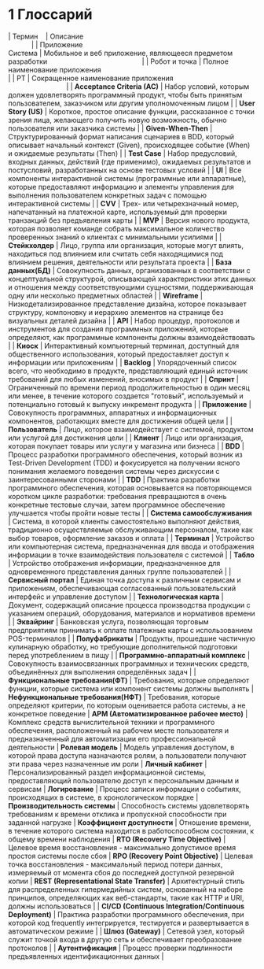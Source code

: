 # 1 Глоссарий

| Термин                  | Описание                                                                                                                                                                                                                                                                                         |
| Приложение<br/>Система  | Мобильное и веб приложение, являющееся предметом разработки                                                                                                                                                                                                                                      |
| Робот и точка             | Полное наименование приложения                                                                                                                                                                                                                                                                   |
| РТ                      | Сокращенное наименование приложения                                                                                                                                                                                                                                                              |
| **Acceptance Criteria (AC)** | Набор условий, которым должен удовлетворять программный продукт, чтобы быть принятым пользователем, заказчиком или другим уполномоченным лицом |
| **User Story (US)** | Короткое, простое описание функции, рассказанное с точки зрения лица, желающего получить новую возможность, обычно пользователя или заказчика системы |
| **Given-When-Then** | Структурированный формат написания сценариев в BDD, который описывает начальный контекст (Given), происходящее событие (When) и ожидаемые результаты (Then) |
| **Test Case** | Набор предусловий, входных данных, действий (где применимо), ожидаемых результатов и постусловий, разработанных на основе тестовых условий |
| **UI** | Все компоненты интерактивной системы (программные или аппаратные), которые предоставляют информацию и элементы управления для выполнения пользователем конкретных задач с помощью интерактивной системы |
| **CVV** | Трех- или четырехзначный номер, напечатанный на платежной карте, используемый для проверки транзакций без предъявления карты |
| **MVP** | Версия нового продукта, которая позволяет команде собрать максимальное количество проверенных знаний о клиентах с минимальными усилиями |
| **Стейкхолдер** | Лицо, группа или организация, которые могут влиять, находиться под влиянием или считать себя находящимися под влиянием решения, деятельности или результата проекта |
| **База данных(БД)** | Совокупность данных, организованных в соответствии с концептуальной структурой, описывающей характеристики этих данных и отношения между соответствующими сущностями, поддерживающая одну или несколько предметных областей |
| **Wireframe** | Низкодетализированное представление дизайна, которое показывает структуру, компоновку и иерархию элементов на странице без визуальных деталей дизайна |
| **API** | Набор процедур, протоколов и инструментов для создания программных приложений, которые определяют, как программные компоненты должны взаимодействовать |
| **Киоск** | Интерактивный компьютерный терминал, доступный для общественного использования, который предоставляет доступ к информации или приложениям |
| **Backlog** | Упорядоченный список всего, что необходимо в продукте, представляющий единый источник требований для любых изменений, вносимых в продукт |
| **Спринт** | Ограниченный по времени период продолжительностью в один месяц или менее, в течение которого создается "готовый", используемый и потенциально готовый к выпуску инкремент продукта |
| **Приложение** | Совокупность программных, аппаратных и информационных компонентов, работающих вместе для достижения общей цели |
| **Пользователь** | Лицо, которое взаимодействует с системой, продуктом или услугой для достижения цели |
| **Клиент** | Лицо или организация, которая покупает товары или услуги у магазина или бизнеса |
| **BDD** | Процесс разработки программного обеспечения, который возник из Test-Driven Development (TDD) и фокусируется на получении ясного понимания желаемого поведения системы через дискуссии с заинтересованными сторонами |
| **TDD** | Практика разработки программного обеспечения, которая основывается на повторяющемся коротком цикле разработки: требования превращаются в очень конкретные тестовые случаи, затем программное обеспечение улучшается чтобы пройти новые тесты |
| **Система самообслуживания** | Система, в которой клиенты самостоятельно выполняют действия, традиционно осуществляемые обслуживающим персоналом, такие как выбор товаров, оформление заказов и оплата |
| **Терминал** | Устройство или компьютерная система, предназначенная для ввода и отображения информации в точке взаимодействия пользователя с системой |
| **Табло** | Устройство отображения информации, предназначенное для одновременного представления данных группе пользователей | 
| **Сервисный портал** | Единая точка доступа к различным сервисам и приложениям, обеспечивающая согласованный пользовательский интерфейс и управление доступом |
| **Технологическая карта** | Документ, содержащий описание процесса производства продукции с указанием операций, оборудования, материалов и нормативов времени |
| **Эквайринг** | Банковская услуга, позволяющая торговым предприятиям принимать к оплате платежные карты с использованием POS-терминалов |
| **Полуфабрикаты** | Продукты, прошедшие частичную кулинарную обработку, но требующие дополнительной подготовки перед употреблением в пищу |
| **Программно-аппаратный комплекс** | Совокупность взаимосвязанных программных и технических средств, объединённых для выполнения определённых задач |
| **Функциональные требования(ФТ)** | Требования, которые определяют функции, которые система или компонент системы должны выполнять
| **Нефункциональные требования(НФТ)** | Требования, которые определяют критерии, по которым оценивается работа системы, а не конкретное поведение
| **АРМ (Автоматизированное рабочее место)** | Комплекс средств вычислительной техники и программного обеспечения, расположенный на рабочем месте пользователя и предназначенный для автоматизации его профессиональной деятельности 
| **Ролевая модель** | Модель управления доступом, в которой права доступа назначаются ролям, а пользователи получают эти права через назначенные им роли 
| **Личный кабинет** | Персонализированный раздел информационной системы, предоставляющий пользователю доступ к персональным данным и сервисам 
| **Логирование** | Процесс записи информации о событиях, происходящих в системе, в хронологическом порядке 
| **Производительность системы** | Способность системы удовлетворять требованиям к времени отклика и пропускной способности при заданной нагрузке 
| **Коэффициент доступности** | Отношение времени, в течение которого система находится в работоспособном состоянии, к общему времени наблюдения 
| **RTO (Recovery Time Objective)** | Целевое время восстановления - максимально допустимое время простоя системы после сбоя 
| **RPO (Recovery Point Objective)** | Целевая точка восстановления - максимальный период потери данных, измеряемый от момента сбоя до последней доступной резервной копии 
| **REST (Representational State Transfer)** | Архитектурный стиль для распределенных гипермедийных систем, основанный на наборе принципов, определяющих как веб-стандарты, такие как HTTP и URI, должны использоваться | 
| **CI/CD (Continuous Integration/Continuous Deployment)** | Практика разработки программного обеспечения, при которой код frequently интегрируется, тестируется и развертывается в автоматическом режиме |
| **Шлюз (Gateway)** | Сетевой узел, который служит точкой входа в другую сеть и обеспечивает преобразование протоколов |
| **Аутентификация** | Процесс проверки подлинности предъявленных идентификационных данных |